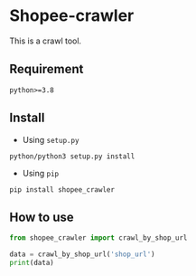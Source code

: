 # Shopee-crawler
This is a crawl tool.

## Requirement
```env
python>=3.8
```

## Install

* Using `setup.py`
```
python/python3 setup.py install
```

* Using `pip`
```
pip install shopee_crawler
```

## How to use
```python
from shopee_crawler import crawl_by_shop_url

data = crawl_by_shop_url('shop_url')
print(data)
```
